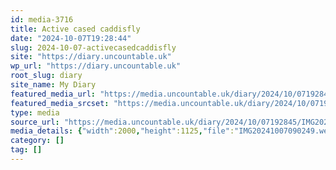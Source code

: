 ```yaml
---
id: media-3716
title: Active cased caddisfly
date: "2024-10-07T19:28:44"
slug: 2024-10-07-activecasedcaddisfly
site: "https://diary.uncountable.uk"
wp_url: "https://diary.uncountable.uk"
root_slug: diary
site_name: My Diary
featured_media_url: "https://media.uncountable.uk/diary/2024/10/07192845/IMG20241007090249.webp"
featured_media_srcset: "https://media.uncountable.uk/diary/2024/10/07192845/IMG20241007090249-300x169.webp 300w, https://media.uncountable.uk/diary/2024/10/07192845/IMG20241007090249-1024x576.webp 1024w, https://media.uncountable.uk/diary/2024/10/07192845/IMG20241007090249-150x150.webp 150w, https://media.uncountable.uk/diary/2024/10/07192845/IMG20241007090249-640x360.webp 640w, https://media.uncountable.uk/diary/2024/10/07192845/IMG20241007090249.webp 2000w"
type: media
source_url: "https://media.uncountable.uk/diary/2024/10/07192845/IMG20241007090249.webp"
media_details: {"width":2000,"height":1125,"file":"IMG20241007090249.webp","filesize":249904,"sizes":{"medium":{"file":"IMG20241007090249-300x169.webp","width":300,"height":169,"filesize":6190,"mime_type":"image/webp","source_url":"https://media.uncountable.uk/diary/2024/10/07192845/IMG20241007090249-300x169.webp"},"large":{"file":"IMG20241007090249-1024x576.webp","width":1024,"height":576,"filesize":36900,"mime_type":"image/webp","source_url":"https://media.uncountable.uk/diary/2024/10/07192845/IMG20241007090249-1024x576.webp"},"thumbnail":{"file":"IMG20241007090249-150x150.webp","width":150,"height":150,"filesize":3500,"mime_type":"image/webp","source_url":"https://media.uncountable.uk/diary/2024/10/07192845/IMG20241007090249-150x150.webp"},"mobwidth":{"file":"IMG20241007090249-640x360.webp","width":640,"height":360,"filesize":18580,"mime_type":"image/webp","source_url":"https://media.uncountable.uk/diary/2024/10/07192845/IMG20241007090249-640x360.webp"},"full":{"file":"IMG20241007090249.webp","width":2000,"height":1125,"mime_type":"image/webp","source_url":"https://media.uncountable.uk/diary/2024/10/07192845/IMG20241007090249.webp"}},"image_meta":{"aperture":"0","credit":"","camera":"","caption":"","created_timestamp":"0","copyright":"","focal_length":"0","iso":"0","shutter_speed":"0","title":"","orientation":"0","keywords":[]}}
category: []
tag: []
---
```


